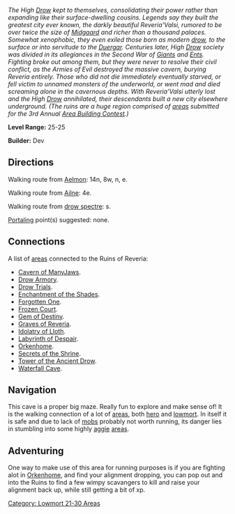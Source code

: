 *The High [Drow](Drow "wikilink") kept to themselves, consolidating
their power rather than expanding like their surface-dwelling cousins.
Legends say they built the greatest city ever known, the darkly
beautiful Reveria'Valsi, rumored to be over twice the size of
[Midgaard](:Category:_Midgaard "wikilink") and richer than a thousand
palaces. Somewhat xenophobic, they even exiled those born as modern
[drow](Drow "wikilink"), to the surface or into servitude to the
[Duergar](Duergar "wikilink"). Centuries later, High
[Drow](Drow "wikilink") society was divided in its allegiances in the
Second War of [Giants](Giants "wikilink") and [Ents](Ents "wikilink").
Fighting broke out among them, but they were never to resolve their
civil conflict, as the Armies of Evil destroyed the massive cavern,
burying Reveria entirely. Those who did not die immediately eventually
starved, or fell victim to unnamed monsters of the underworld, or went
mad and died screaming alone in the cavernous depths. With Reveria'Valsi
utterly lost and the High [Drow](Drow "wikilink") annihilated, their
descendants built a new city elsewhere underground. (The ruins are a
huge region comprised of [areas](:Category:_Areas "wikilink") submitted
for the 3rd Annual [Area Building
Contest](Area-Building_Contests "wikilink").)*

**Level Range:** 25-25

**Builder:** Dev

## Directions

Walking route from [Aelmon](Aelmon "wikilink"): 14n, 8w, n, e.

Walking route from [Ailne](Ailne "wikilink"): 4e.

Walking route from [drow spectre](Drow_Spectre "wikilink"): s.

[Portaling](Portal "wikilink") point(s) suggested: none.

## Connections

A list of [areas](:Category:_Areas "wikilink") connected to the Ruins of
Reveria:

-   [Cavern of ManyJaws](:Category:_Cavern_Of_ManyJaws "wikilink").
-   [Drow Armory](:Category:_Drow_Armory "wikilink").
-   [Drow Trials](:Category:_Drow_Trials "wikilink").
-   [Enchantment of the
    Shades](:Category:_Enchantment_Of_The_Shades "wikilink").
-   [Forgotten One](:Category:_Forgotten_One "wikilink").
-   [Frozen Court](:Category:_Frozen_Court "wikilink").
-   [Gem of Destiny](:Category:_Gem_Of_Destiny "wikilink").
-   [Graves of Reveria](:Category:_Graves_Of_Reveria "wikilink").
-   [Idolatry of Lloth](:Category:_Idolatry_Of_Lloth "wikilink").
-   [Labyrinth of Despair](:Category:_Labyrinth_Of_Despair "wikilink").
-   [Orkenhome](:Category:_Orkenhome "wikilink").
-   [Secrets of the
    Shrine](:Category:_Secrets_Of_The_Shrine "wikilink").
-   [Tower of the Ancient
    Drow](:Category:_Tower_Of_The_Ancient_Drow "wikilink").
-   [Waterfall Cave](:Category:_Waterfall_Cave "wikilink").

## Navigation

This cave is a proper big maze. Really fun to explore and make sense of!
It is the walking connection of a lot of
[areas](:Category:_Areas "wikilink"), both
[hero](:Category:_Hero "wikilink") and
[lowmort](:Category:_Lowmort "wikilink"). In itself it is safe and due
to lack of [mobs](:Category:_Mobs "wikilink") probably not worth
running, its danger lies in stumbling into some highly
[aggie](Aggressive_Mobs "wikilink")
[areas](:Category:_Areas "wikilink").

## Adventuring

One way to make use of this area for running purposes is if you are
fighting alot in [Orkenhome](:Category:Orkenhome "wikilink"), and find
your alignment dropping, you can pop out and into the Ruins to find a
few wimpy scavangers to kill and raise your alignment back up, while
still getting a bit of xp.

[Category: Lowmort 21-30
Areas](Category:_Lowmort_21-30_Areas "wikilink")
